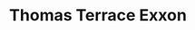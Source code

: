 ---
title: "Thomas Terrace Exxon"
url: /lynchburg/thomas-terrace-exxon-richmond-highway/
shop: car repair
---